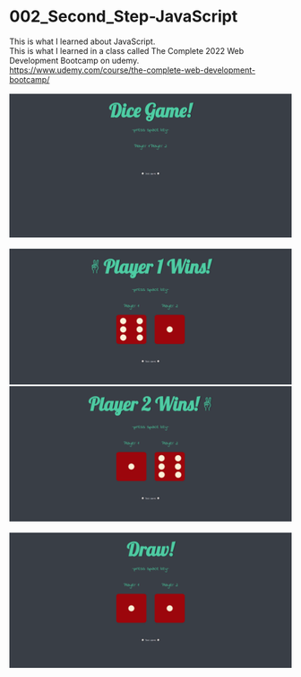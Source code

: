 # 002_Second_Step-JavaScript
This is what I learned about JavaScript.  
This is what I learned in a class called The Complete 2022 Web Development Bootcamp on udemy.  
https://www.udemy.com/course/the-complete-web-development-bootcamp/  
</br>
<img src="images/index.png">  
</br>
<img src="images/player1-win.png">
</br>
<img src="images/player2-win.png">  
</br>
<img src="images/draw.png">
